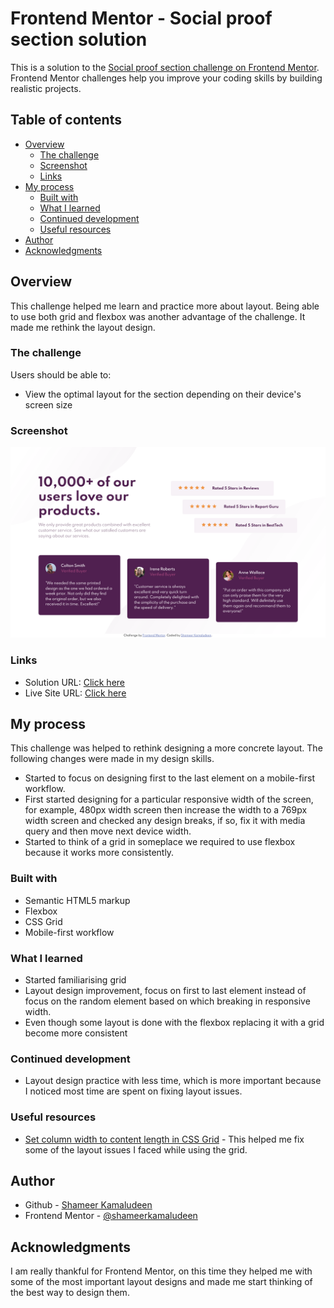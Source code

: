 # Frontend Mentor - Social proof section solution

This is a solution to the [Social proof section challenge on Frontend Mentor](https://www.frontendmentor.io/challenges/social-proof-section-6e0qTv_bA). Frontend Mentor challenges help you improve your coding skills by building realistic projects. 

## Table of contents

- [Overview](#overview)
  - [The challenge](#the-challenge)
  - [Screenshot](#screenshot)
  - [Links](#links)
- [My process](#my-process)
  - [Built with](#built-with)
  - [What I learned](#what-i-learned)
  - [Continued development](#continued-development)
  - [Useful resources](#useful-resources)
- [Author](#author)
- [Acknowledgments](#acknowledgments)

## Overview

This challenge helped me learn and practice more about layout. Being able to use both grid and flexbox was another advantage of the challenge. It made me rethink the layout design.

### The challenge

Users should be able to:

- View the optimal layout for the section depending on their device's screen size

### Screenshot

![](./screenshot.png)


### Links

- Solution URL: [Click here](https://github.com/shameerkamaludeen/social-proof-section)
- Live Site URL: [Click here](https://shameerkamaludeen.github.io/social-proof-section/)

## My process

This challenge was helped to rethink designing a more concrete layout. The following changes were made in my design skills.

- Started to focus on designing first to the last element on a mobile-first workflow. 
- First started designing for a particular responsive width of the screen, for example, 480px width screen then increase the width to a 769px width screen and checked any design breaks, if so, fix it with media query and then move next device width.
- Started to think of a grid in someplace we required to use flexbox because it works more consistently.

### Built with

- Semantic HTML5 markup
- Flexbox
- CSS Grid
- Mobile-first workflow

### What I learned

- Started familiarising grid
- Layout design improvement, focus on first to last element instead of focus on the random element based on which breaking in responsive width.
- Even though some layout is done with the flexbox replacing it with a grid become more consistent

### Continued development

- Layout design practice with less time, which is more important because I noticed most time are spent on fixing layout issues.

### Useful resources

- [Set column width to content length in CSS Grid](https://stackoverflow.com/q/47171214/3877538) - This helped me fix some of the layout issues I faced while using the grid.

## Author

- Github - [Shameer Kamaludeen](https://github.com/shameerkamaludeen)
- Frontend Mentor - [@shameerkamaludeen](https://www.frontendmentor.io/profile/shameerkamaludeen)

## Acknowledgments

I am really thankful for Frontend Mentor, on this time they helped me with some of the most important layout designs and made me start thinking of the best way to design them.